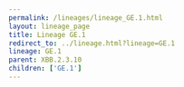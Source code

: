 ```yaml
---
permalink: /lineages/lineage_GE.1.html
layout: lineage_page
title: Lineage GE.1
redirect_to: ../lineage.html?lineage=GE.1
lineage: GE.1
parent: XBB.2.3.10
children: ['GE.1']
---
```

